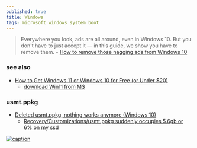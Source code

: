 ```yaml
---
published: true
title: Windows
tags: microsoft windows system boot
---
```

> Everywhere you look, ads are all around, even in Windows 10. But you don't have to just accept it — in this guide, we show you have to remove them. - [How to remove those nagging ads from Windows 10](https://www.minitool.com/news/remove-block-ads-windows-10.html)

### see also
- [How to Get Windows 11 or Windows 10 for Free (or Under $20)](https://www.tomshardware.com/reviews/get-windows-10-free-or-cheap,5717.html)
	- [download Win11 from M$](https://www.microsoft.com/software-download/windows11)

### usmt.ppkg
- [Deleted usmt.ppkg, nothing works anymore (Windows 10)](https://superuser.com/questions/1517095/deleted-usmt-ppkg-nothing-works-anymore-windows-10)
	- [Recovery/Customizations/usmt.ppkg suddenly occupies 5.6gb or 6% on my ssd ](https://answers.microsoft.com/en-us/windows/forum/all/recoverycustomizationsusmtppkg-suddenly-occupies/9f7eaafa-1e6d-4ed4-822f-4ae68317da61)

[![caption](https://upload.wikimedia.org/wikipedia/commons/thumb/e/ed/Windows_Version_History.svg/1024px-Windows_Version_History.svg.png)](https://en.wikipedia.org/wiki/List_of_Microsoft_Windows_versions#/media/File:Windows_Version_History.svg)
